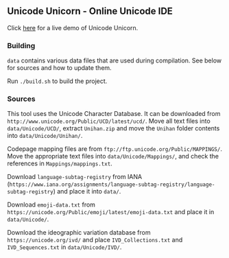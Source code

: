 ## Unicode Unicorn - Online Unicode IDE

Click [here](https://unicode.website/) for a live demo of Unicode Unicorn.

### Building

`data` contains various data files that are used during compilation. See below for sources and how to update them.

Run `./build.sh` to build the project.

### Sources

This tool uses the Unicode Character Database. It can be downloaded from `http://www.unicode.org/Public/UCD/latest/ucd/`. Move all text files into `data/Unicode/UCD/`, extract `Unihan.zip` and move the `Unihan` folder contents into `data/Unicode/Unihan/`.

Codepage mapping files are from `ftp://ftp.unicode.org/Public/MAPPINGS/`. Move the appropriate text files into `data/Unicode/Mappings/`, and check the references in `Mappings/mappings.txt`.

Download `language-subtag-registry` from IANA (`https://www.iana.org/assignments/language-subtag-registry/language-subtag-registry`) and place it into `data/`.

Download `emoji-data.txt` from `https://unicode.org/Public/emoji/latest/emoji-data.txt` and place it in `data/Unicode/`.

Download the ideographic variation database from `https://unicode.org/ivd/` and place `IVD_Collections.txt` and `IVD_Sequences.txt` in `data/Unicode/IVD/`.
